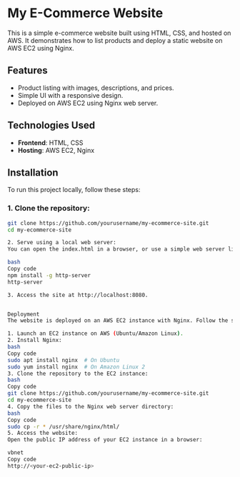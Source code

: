 # My E-Commerce Website

This is a simple e-commerce website built using HTML, CSS, and hosted on AWS. It demonstrates how to list products and deploy a static website on AWS EC2 using Nginx.

## Features

- Product listing with images, descriptions, and prices.
- Simple UI with a responsive design.
- Deployed on AWS EC2 using Nginx web server.

## Technologies Used

- **Frontend**: HTML, CSS
- **Hosting**: AWS EC2, Nginx

## Installation

To run this project locally, follow these steps:

### 1. Clone the repository:
```bash
git clone https://github.com/yourusername/my-ecommerce-site.git
cd my-ecommerce-site

2. Serve using a local web server:
You can open the index.html in a browser, or use a simple web server like http-server (Node.js required):

bash
Copy code
npm install -g http-server
http-server

3. Access the site at http://localhost:8080.


Deployment
The website is deployed on an AWS EC2 instance with Nginx. Follow the steps below to set up the environment.

1. Launch an EC2 instance on AWS (Ubuntu/Amazon Linux).
2. Install Nginx:
bash
Copy code
sudo apt install nginx  # On Ubuntu
sudo yum install nginx  # On Amazon Linux 2
3. Clone the repository to the EC2 instance:
bash
Copy code
git clone https://github.com/yourusername/my-ecommerce-site.git
cd my-ecommerce-site
4. Copy the files to the Nginx web server directory:
bash
Copy code
sudo cp -r * /usr/share/nginx/html/
5. Access the website:
Open the public IP address of your EC2 instance in a browser:

vbnet
Copy code
http://<your-ec2-public-ip>








